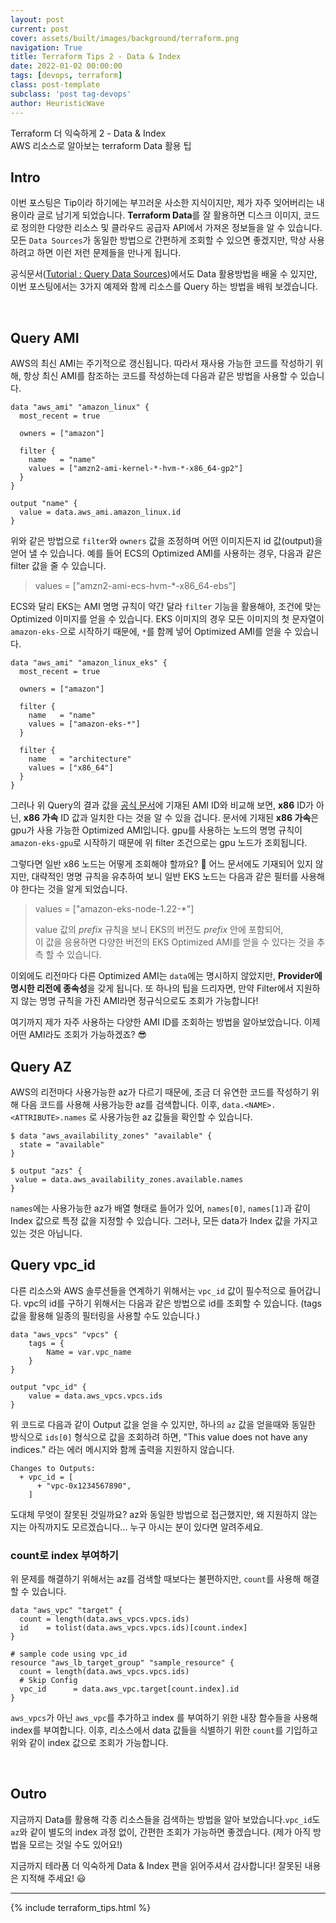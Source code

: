 ```yaml
---
layout: post
current: post
cover: assets/built/images/background/terraform.png
navigation: True
title: Terraform Tips 2 - Data & Index
date: 2022-01-02 00:00:00
tags: [devops, terraform]
class: post-template
subclass: 'post tag-devops'
author: HeuristicWave
---
```


Terraform 더 익숙하게 2 - Data & Index <br>
AWS 리소스로 알아보는 terraform Data 활용 팁


## Intro

이번 포스팅은 Tip이라 하기에는 부끄러운 사소한 지식이지만, 제가 자주 잊어버리는 내용이라 글로 남기게 되었습니다. **Terraform Data**를 잘 활용하면 디스크 이미지, 코드로 정의한 다양한 리소스 및 클라우드 공급자 API에서 가져온 정보들을 알 수 있습니다.
모든 `Data Sources`가 동일한 방법으로 간편하게 조회할 수 있으면 좋겠지만, 막상 사용하려고 하면 이런 저런 문제들을 만나게 됩니다.

공식문서([Tutorial : Query Data Sources](https://learn.hashicorp.com/tutorials/terraform/data-sources ))에서도 Data 활용방법을 배울 수 있지만,
이번 포스팅에서는 3가지 예제와 함께 리소스를 Query 하는 방법을 배워 보겠습니다.

<br>

## Query AMI

AWS의 최신 AMI는 주기적으로 갱신됩니다. 따라서 재사용 가능한 코드를 작성하기 위해, 항상 최신 AMI를 참조하는 코드를 작성하는데 다음과 같은 방법을 사용할 수 있습니다.

```shell
data "aws_ami" "amazon_linux" {
  most_recent = true

  owners = ["amazon"]

  filter {
    name   = "name"
    values = ["amzn2-ami-kernel-*-hvm-*-x86_64-gp2"]
  }
}

output "name" {
  value = data.aws_ami.amazon_linux.id
}
```

위와 같은 방법으로 `filter`와 `owners` 값을 조정하며 어떤 이미지든지 id 값(output)을 얻어 낼 수 있습니다.
예를 들어 ECS의 Optimized AMI를 사용하는 경우, 다음과 같은 filter 값을 줄 수 있습니다.

> values = ["amzn2-ami-ecs-hvm-*-x86_64-ebs"]

ECS와 달리 EKS는 AMI 명명 규칙이 약간 달라 `filter` 기능을 활용해야, 조건에 맞는 Optimized 이미지를 얻을 수 있습니다.
EKS 이미지의 경우 모든 이미지의 첫 문자열이 `amazon-eks-`으로 시작하기 때문에, `*`를 함께 넣어 Optimized AMI를 얻을 수 있습니다.

```shell
data "aws_ami" "amazon_linux_eks" {
  most_recent = true

  owners = ["amazon"]

  filter {
    name   = "name"
    values = ["amazon-eks-*"]
  }

  filter {
    name   = "architecture"
    values = ["x86_64"]
  }
}
```

그러나 위 Query의 결과 값을 [공식 문서](https://docs.aws.amazon.com/ko_kr/eks/latest/userguide/eks-optimized-ami.html )에 기재된 AMI ID와 비교해 보면,
**x86** ID가 아닌, **x86 가속** ID 값과 일치한 다는 것을 알 수 있을 겁니다.
문서에 기재된 **x86 가속**은 gpu가 사용 가능한 Optimized AMI입니다. gpu를 사용하는 노드의 명명 규칙이 `amazon-eks-gpu`로 시작하기 때문에 위 filter 조건으로는 gpu 노드가 조회됩니다.

그렇다면 일반 x86 노드는 어떻게 조회해야 할까요? 🧐 어느 문서에도 기재되어 있지 않지만,
대략적인 명명 규칙을 유추하여 보니 일반 EKS 노드는 다음과 같은 필터를 사용해야 한다는 것을 알게 되었습니다.

> values = ["amazon-eks-node-1.22-*"]
> 
> value 값의 *prefix* 규칙을 보니 EKS의 버전도 *prefix* 안에 포함되어, <br>
> 이 값을 응용하면 다양한 버전의 EKS Optimized AMI를 얻을 수 있다는 것을 추측 할 수 있습니다.

이외에도 리전마다 다른 Optimized AMI는 `data`에는 명시하지 않았지만, **Provider에 명시한 리전에 종속성**을 갖게 됩니다.
또 하나의 팁을 드리자면, 만약 Filter에서 지원하지 않는 명명 규칙을 가진 AMI라면 정규식으로도 조회가 가능합니다!

여기까지 제가 자주 사용하는 다양한 AMI ID를 조회하는 방법을 알아보았습니다. 이제 어떤 AMI라도 조회가 가능하겠죠? 😎


## Query AZ

AWS의 리전마다 사용가능한 az가 다르기 때문에, 조금 더 유연한 코드를 작성하기 위해 다음 코드를 사용해 사용가능한 az를 검색합니다.
이후, `data.<NAME>.<ATTRIBUTE>.names` 로 사용가능한 az 값들을 확인할 수 있습니다.

```shell
$ data "aws_availability_zones" "available" {
  state = "available"
}

$ output "azs" {
 value = data.aws_availability_zones.available.names
}
```

`names`에는 사용가능한 az가 배열 형태로 들어가 있어, `names[0]`, `names[1]`과 같이 Index 값으로 특정 값을 지정할 수 있습니다.
그러나, 모든 data가 Index 값을 가지고 있는 것은 아닙니다. 

## Query vpc_id

다른 리소스와 AWS 솔루션들을 연계하기 위해서는 `vpc_id` 값이 필수적으로 들어갑니다.
vpc의 id를 구하기 위해서는 다음과 같은 방법으로 id를 조회할 수 있습니다.
(tags 값을 활용해 일종의 필터링을 사용할 수도 있습니다.)

```shell
data "aws_vpcs" "vpcs" {
    tags = {
        Name = var.vpc_name
    }
}

output "vpc_id" {
    value = data.aws_vpcs.vpcs.ids
}
```

위 코드로 다음과 같이 Output 값을 얻을 수 있지만, 하나의 `az` 값을 얻을때와 동일한 방식으로 `ids[0]` 형식으로 값을 조회하려 하면,
"This value does not have any indices." 라는 에러 메시지와 함께 출력을 지원하지 않습니다.

```shell
Changes to Outputs:
  + vpc_id = [
      + "vpc-0x1234567890",
    ]
```

도대체 무엇이 잘못된 것일까요? az와 동일한 방법으로 접근했지만, 왜 지원하지 않는지는 아직까지도 모르겠습니다...
누구 아시는 분이 있다면 알려주세요.

### count로 index 부여하기

위 문제를 해결하기 위해서는 az를 검색할 때보다는 불편하지만, `count`를 사용해 해결할 수 있습니다.

```shell
data "aws_vpc" "target" {
  count = length(data.aws_vpcs.vpcs.ids)
  id    = tolist(data.aws_vpcs.vpcs.ids)[count.index]
}

# sample code using vpc_id
resource "aws_lb_target_group" "sample_resource" {
  count = length(data.aws_vpcs.vpcs.ids)
  # Skip Config
  vpc_id      = data.aws_vpc.target[count.index].id
}
```

`aws_vpcs`가 아닌 `aws_vpc`를 추가하고 index 를 부여하기 위한 내장 함수들을 사용해 index를 부여합니다.
이후, 리소스에서 data 값들을 식별하기 위한 `count`를 기입하고 위와 같이 index 값으로 조회가 가능합니다.

<br>

## Outro

지금까지 Data를 활용해 각종 리소스들을 검색하는 방법을 알아 보았습니다.`vpc_id`도 `az`와 같이 별도의 index 과정 없이,
간편한 조회가 가능하면 좋겠습니다. (제가 아직 방법을 모르는 것일 수도 있어요!)

지금까지 테라폼 더 익숙하게 Data & Index 편을 읽어주셔서 감사합니다! 잘못된 내용은 지적해 주세요! 😃

---

{% include terraform_tips.html %}
